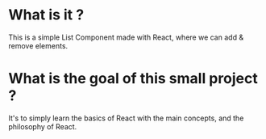 # What is it ?
This is a simple List Component made with React, where we can add & remove elements.

# What is the goal of this small project ?
It's to simply learn the basics of React with the main concepts, and the philosophy of React.
